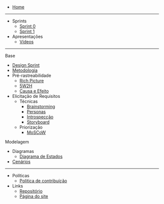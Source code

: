 <!-- docs/_sidebar.md -->
* [Home](/README)

---

* Sprints
  - [Sprint 0](/pages/sprints/sprint0.md)
  - [Sprint 1](/pages/sprints/sprint1.md)
* Apresentações 
  - [Vídeos](/presentations/presentations.md)

---

Base
  * [Design Sprint](/pages/base/designsprint.md)
  * [Metodologia](/pages/base/metodology/metodologia.md)
  * Pré-rastreabilidade
    * [Rich Picture](/pages/base/preTraceability/richPicture.md)
    * [5W2H](/pages/base/preTraceability/5w2h.md)
    * [Causa e Efeito](/pages/base/preTraceability/causaEfeito.md)
  * Elicitação de Requisitos
    * Técnicas
      * [Brainstorming](/pages/base/elicitation/brainstorming.md)
      * [Personas](/pages/base/elicitation/persona.md)
      * [Introspecção](/pages/base/elicitation/introspeccao.md)
      * [Storyboard](/pages/base/elicitation/storyboard.md)
    * Priorização
      * [MoSCoW](/pages/base/elicitation/moscow.md)

Modelagem
  * Diagramas
    * [Diagrama de Estados](/pages/modeling/diagrams/states.md)
  * [Cenários](/pages/modeling/scenario.md)
---

* Políticas
  - [Politica de contribuíção](/pages/policy/policies.md)
* Links
  * [Repositório](https://github.com/UnBArqDsw2020-2/2020.2_G6)
  * [Página do site](/pages/)
